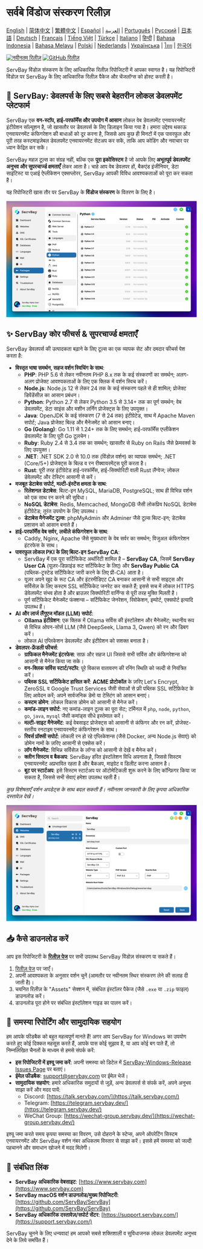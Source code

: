 # सर्वबे विंडोज संस्करण रिलीज़

[English](/README.md) | [简体中文](/README_zh-CN.md) | [繁體中文](/README_zh-TW.md) | [Español](/README_es.md) | [العربية](/README_ar.md) | [Português](/README_pt.md) | [Русский](/README_ru.md) | [日本語](/README_ja.md) | [Deutsch](/README_de.md) | [Français](/README_fr.md) | [Tiếng Việt](/README_vi.md) | [Türkçe](/README_tr.md) | [Italiano](/README_it.md) | [हिन्दी](/README_hi.md) | [Bahasa Indonesia](/README_id.md) | [Bahasa Melayu](/README_ms.md) | [Polski](/README_pl.md) | [Nederlands](/README_nl.md) | [Українська](/README_uk.md) | [ไทย](/README_th.md) | [한국어](/README_ko.md)

[![नवीनतम रिलीज़](https://img.shields.io/github/v/release/ServBay/ServBay-Windows-Release?display_name=tag&sort=date&label=Latest%20Release)](./releases/latest)
[![GitHub रिलीज़](https://img.shields.io/github/downloads/ServBay/ServBay-Windows-Release/total?label=Total%20Downloads)](./releases)

ServBay विंडोज़ संस्करण के लिए आधिकारिक रिलीज़ रिपोजिटरी में आपका स्वागत है। यह रिपोजिटरी विंडोज़ पर ServBay के लिए आधिकारिक रिलीज़ पैकेज और चेंजलॉग्स को होस्ट करती है।

## 🚀 ServBay: डेवलपर्स के लिए सबसे बेहतरीन लोकल डेवलपमेंट प्लेटफार्म

ServBay एक **वन-स्टॉप, हाई-परफॉर्मेंस और उपयोग में आसान** लोकल वेब डेवलपमेंट एनवायरनमेंट इंटीग्रेशन सॉल्यूशन है, जो खासतौर पर डेवलपर्स के लिए डिज़ाइन किया गया है। हमारा उद्देश्य थकाऊ एनवायरनमेंट कंफिगरेशन की बाधाओं को दूर करना है, जिससे आप कुछ ही मिनटों में एक पावरफुल और पूरी तरह कस्टमाइज़ेबल डेवलपमेंट एनवायरनमेंट सेटअप कर सकें, ताकि आप कोडिंग और नवाचार पर ध्यान केंद्रित कर सकें।

ServBay महज़ टूल्स का संग्रह नहीं, बल्कि एक **पूरा इकोसिस्टम** है जो आपके लिए **अभूतपूर्व डेवलपमेंट अनुभव और सुपरचार्ज्ड क्षमताएँ** लेकर आता है। चाहे आप वेब डेवलपर हों, बैकएंड इंजीनियर, डेटा साइंटिस्ट या एआई ऐप्लीकेशन एक्सप्लोरर, ServBay आपकी विविध आवश्यकताओं को पूरा कर सकता है।

यह रिपोजिटरी खास तौर पर ServBay के **विंडोज संस्करण** के वितरण के लिए है।

![ServBay विंडोज़ संस्करण का स्क्रीनशॉट: सॉफ्टवेयर](screenshots/softwares.png)

## ✨ ServBay कोर फीचर्स & सुपरचार्ज्ड क्षमताएँ

ServBay डेवलपर्स की उत्पादकता बढ़ाने के लिए टूल्स का एक व्यापक सेट और दमदार फीचर्स पेश करता है:

*   **विस्तृत भाषा समर्थन, सहज वर्शन स्विचिंग के साथ**:
    *   **PHP**: PHP 5.6 से लेकर नवीनतम PHP 8.x तक के कई संस्करणों का समर्थन; अलग-अलग प्रोजेक्ट आवश्यकताओं के लिए एक क्लिक में वर्शन स्विच करें।
    *   **Node.js**: Node.js 12 से लेकर 24 तक के कई संस्करण पहले से ही शामिल; प्रोजेक्ट डिपेंडेंसीज़ का आसान प्रबंधन।
    *   **Python**: Python 2.7 से लेकर Python 3.5 से 3.14+ तक का पूर्ण समर्थन; वेब डेवलपमेंट, डेटा साइंस और मशीन लर्निंग प्रोजेक्ट्स के लिए उपयुक्त।
    *   **Java**: OpenJDK के कई संस्करण (7 से 24 तक) इंटीग्रेटेड, साथ में Apache Maven सपोर्ट; Java प्रोजेक्ट बिल्ड और मैनेजमेंट को आसान बनाए।
    *   **Go (Golang)**: Go 1.11 से 1.24+ तक के लिए समर्थन; हाई-परफॉर्मेंस एप्लीकेशन डेवलपमेंट के लिए पूरी Go टूलचेन।
    *   **Ruby**: Ruby 2.4 से 3.4 तक का समर्थन; खासतौर से Ruby on Rails जैसे फ्रेमवर्क्स के लिए उपयुक्त।
    *   **.NET**: .NET SDK 2.0 से 10.0 तक (विंडोज़ वर्शन) का व्यापक समर्थन; .NET (Core/5+) प्रोजेक्ट्स के बिल्ड व रन रीक्वायरमेंट्स पूरी करता है।
    *   **Rust**: पूरी तरह इंटीग्रेटेड हाई-परफॉर्मेंस, हाई-सिक्योरिटी वाली Rust लैंग्वेज; लोकल डेवेलपमेंट और टेस्टिंग आसानी से करें।
*   **मजबूत डेटाबेस सपोर्ट, मल्टी-इंस्टेंस क्षमता के साथ**:
    *   **रिलेशनल डेटाबेस**: बिल्ट-इन MySQL, MariaDB, PostgreSQL; साथ ही विभिन्न वर्शन को एक साथ रन करने की सुविधा।
    *   **NoSQL डेटाबेस**: Redis, Memcached, MongoDB जैसी लोकप्रिय NoSQL डेटाबेस इंटीग्रेटेड; तुरंत उपयोग के लिए उपलब्ध।
    *   **डेटाबेस मैनेजमेंट टूल्स**: phpMyAdmin और Adminer जैसे टूल्स बिल्ट-इन; डेटाबेस प्रशासन को आसान बनाते हैं।
*   **हाई-परफॉर्मेंस वेब सर्वर, लचीले कंफिगरेशन के साथ**:
    *   Caddy, Nginx, Apache जैसे मुख्यधारा के वेब सर्वर का समर्थन; विजुअल कंफिगरेशन इंटरफेस के साथ।
*   **पावरफुल लोकल PKI के लिए बिल्ट-इन ServBay CA**:
    *   ServBay में एक पूरा सर्टिफिकेट अथॉरिटी शामिल है – **ServBay CA**, जिसमें **ServBay User CA** (यूज़र-डिफ़ाइंड रूट सर्टिफिकेट के लिए) और **ServBay Public CA** (पब्लिक-ट्रस्टेड सर्टिफिकेट जारी करने के लिए प्री-CA) आता है।
    *   यूज़र अपने खुद के रूट CA और इंटरमीडिएट CA बनाकर आसानी से सभी साइट्स और सर्विसेज़ के लिए कस्टम SSL सर्टिफिकेट जनरेट कर सकते हैं; इससे सच में लोकल HTTPS डेवेलपमेंट संभव होता है और ब्राउज़र सिक्योरिटी वार्निंग्स से पूरी तरह मुक्ति मिलती है।
    *   पूर्ण सर्टिफिकेट मैनेजमेंट फंक्शन्स – सर्टिफिकेट जेनरेशन, रिवोकेशन, इम्पोर्ट, एक्सपोर्ट इत्यादि उपलब्ध हैं।
*   **AI और लार्ज लैंगुएज मॉडल (LLM) सपोर्ट**:
    *   **Ollama इंटीग्रेशन**: एक क्लिक में Ollama सर्विस की इंस्टॉलेशन और मैनेजमेंट; स्थानीय रूप से विभिन्न ओपन-सोर्स LLM (जैसे DeepSeek, Llama 3, Qwen) को रन और डिबग करें।
    *   लोकल AI एप्लिकेशन डेवलपमेंट और इंटीग्रेशन को सशक्त बनाता है।
*   **डेवलपर-फ्रेंडली फीचर्स**:
    *   **ग्राफिकल मैनेजमेंट इंटरफेस**: साफ़ और सहज UI जिससे सभी सर्विस और कंफिगरेशन्स को आसानी से मैनेज किया जा सके।
    *   **वन-क्लिक सर्विस स्टार्ट/स्टॉप**: पूरे विकास वातावरण की रनिंग स्थिति को जल्दी से नियंत्रित करें।
    *   **पब्लिक SSL सर्टिफिकेट हासिल करें**: **ACME प्रोटोकॉल** के ज़रिए Let's Encrypt, ZeroSSL व Google Trust Services जैसी सेवाओं से फ्री पब्लिक SSL सर्टिफ़िकेट के लिए आवेदन करें; अपने सार्वजनिक डेमो या टेस्टिंग को आसान बनाएं।
    *   **कस्टम डोमेन**: लोकल विकास डोमेन को आसानी से मैनेज करें।
    *   **कमांड-लाइन सपोर्ट**: नए कमांड-लाइन टूल्स का पूरा सेट; टर्मिनल में `php`, `node`, `python`, `go`, `java`, `mysql` जैसी कमांड्स सीधे इस्तेमाल करें।
    *   **मल्टी-साइट मैनेजमेंट**: कई वेबसाइट प्रोजेक्ट्स को आसानी से कंफिगर और रन करें, प्रोजेक्ट-स्तरीय रनटाइम एनवायरनमेंट कंफिगरेशन के साथ।
    *   **रिवर्स प्रॉक्सी सपोर्ट**: लोकली रन हो रहे एप्लिकेशन्स (जैसे Docker, अन्य Node.js सेवाएं) को डोमेन नामों के ज़रिए आसानी से एक्सेस करें।
    *   **लॉग मैनेजमेंट**: विभिन्न सर्विसेज़ के लॉग्स को आसानी से देखें व मैनेज करें।
    *   **क्लीन सिस्टम व बैकअप**: ServBay हरित इंस्टॉलेशन विधि अपनाता है, जिससे सिस्टम एनवायरनमेंट अप्रभावित रहता है और बैकअप, माइग्रेट व डिलीट करना आसान है।
    *   **बूट पर स्टार्टअप**: इसे सिस्टम स्टार्टअप पर ऑटोमेटिकली शुरू करने के लिए कॉन्फ़िगर किया जा सकता है, जिससे सभी सेवाएं हमेशा उपलब्ध रहती हैं।

*कुछ विशेषताएँ वर्शन अपडेट्स के साथ बदल सकती हैं। नवीनतम जानकारी के लिए कृपया अधिकारिक दस्तावेज़ देखें।*


![ServBay विंडोज़ संस्करण का स्क्रीनशॉट: वेबसाइट](screenshots/website.png)


## 📥 कैसे डाउनलोड करें

आप इस रिपोजिटरी के **[रिलीज़ पेज](./releases)** पर सभी उपलब्ध ServBay विंडोज़ संस्करण पा सकते हैं।

1.  [रिलीज़ पेज](./releases) पर जाएँ।
2.  अपनी आवश्यकता के अनुसार वर्शन चुनें (आमतौर पर नवीनतम स्थिर संस्करण लेने की सलाह दी जाती है)।
3.  चयनित रिलीज़ के "Assets" सेक्शन में, संबंधित इंस्टॉलर पैकेज (जैसे `.exe` या `.zip` फाइल) डाउनलोड करें।
4.  डाउनलोड पूरा होने पर संबंधित इंस्टॉलेशन गाइड का पालन करें।

## 💬 समस्या रिपोर्टिंग और सामुदायिक सहयोग

हम आपके फीडबैक को बहुत महत्वपूर्ण मानते हैं! अगर आप ServBay for Windows का उपयोग करते हुए कोई दिक्कत महसूस करते हैं, आपके पास कोई सुझाव है, या आप कोई बग पाते हैं, तो निम्नलिखित चैनलों के माध्यम से हमसे संपर्क करें:

*   **इस रिपोजिटरी में इश्यू जमा करें**: अपनी समस्या को डिटेल में [ServBay-Windows-Release Issues Page](./issues) पर बताएं।
*   **ईमेल फीडबैक**: [support@servbay.com](mailto:support@servbay.com) पर ईमेल भेजें।
*   **सामुदायिक सहयोग**: हमारे अधिकारिक समुदायों से जुड़ें, अन्य डेवलपर्स से संपर्क करें, अपने अनुभव साझा करें और मदद पायें:
    *   Discord: [https://talk.servbay.com/](https://talk.servbay.com/)
    *   Telegram: [https://telegram.servbay.dev/](https://telegram.servbay.dev/)
    *   WeChat Group: [https://wechat-group.servbay.dev/](https://wechat-group.servbay.dev/)

इश्यू जमा करते समय कृपया समस्या का विवरण, उसे दोहराने के स्टेप्स, अपने ऑपरेटिंग सिस्टम एनवायरनमेंट और ServBay वर्शन नंबर अधिकतम विस्तार से साझा करें। इससे हमें समस्या को जल्दी पहचानने और समाधान खोजने में मदद मिलेगी।

## 🔗 संबंधित लिंक

*   **ServBay अधिकारिक वेबसाइट**: [https://www.servbay.com](https://www.servbay.com)
*   **ServBay macOS वर्शन डाउनलोड/मुख्य रिपोजिटरी**: [https://github.com/ServBay/ServBay](https://github.com/ServBay/ServBay)
*   **ServBay अधिकारिक दस्तावेज़/सपोर्ट सेंटर**: [https://support.servbay.com/](https://support.servbay.com/)

ServBay चुनने के लिए धन्यवाद! हम आपको सबसे शक्तिशाली व सुविधाजनक लोकल डेवलपमेंट अनुभव देने के लिये समर्पित हैं।